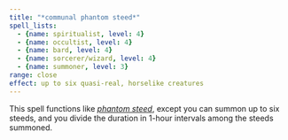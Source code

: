 ```yaml
---
title: "*communal phantom steed*"
spell_lists:
  - {name: spiritualist, level: 4}
  - {name: occultist, level: 4}
  - {name: bard, level: 4}
  - {name: sorcerer/wizard, level: 4}
  - {name: summoner, level: 3}
range: close
effect: up to six quasi-real, horselike creatures
---
```


This spell functions like [*phantom steed*](/spells/phantom-steed/), except you can summon up to six steeds, and you divide the duration in 1-hour intervals among the steeds summoned.

